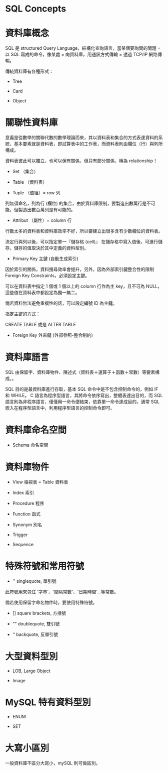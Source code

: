 # SQL Concepts



# 資料庫概念

SQL 是 structured Query Language，結構化查詢語言，當某個要詢問的問題 = 以 SQL 寫成的命令，像某處 = 向資料庫，用通訊方式傳輸 = 透過 TCP/IP 網路傳輸。

傳統資料庫有各種形式：

* Tree

* Card

* Object


# 關聯性資料庫

意義是從數學的關聯代數的數學理論而來，其以資料表和集合的方式表達資料的系統，基本要素就是資料表，即試算表中的工作表，而資料表則由欄位（行）與列所構成。

資料表彼此可以獨立，也可以保有關係，但只有部分關係，稱為 relationship！

* Set （集合）

* Table （資料表）

* Tuple （值組）= row 列

 列無須命名，列為行 (欄位) 的集合，由於資料庫限制，要製造出數萬行是不可能，但製造出數百萬列是有可能的。

* Attribut （屬性）= column 行 

行數太多的資料表和資料庫效率不好，所以要建立出很多含有少數欄位的資料表。

決定行與列以後，可以指定單一『儲存格 (cell)』 在儲存格中寫入值後，可進行儲存，儲存的值取決於其中定義的資料型別。

* Primary Key 主鍵 (自動生成索引)

因於索引的關係，資料搜尋效率會提升，另外，因為外部索引鍵整合性的限制 Foreign Key Constraints，必須設定主鍵。

可以在資料表中指定 1 個或 1 個以上的 column 行作為主 key，且不可為 NULL，這些值在資料表中都設定為獨一無二。

倘若資料無法避免重複性的話，可以設定編號 ID 為主鍵。

指定主鍵的方式：

CREATE TABLE 或是 ALTER TABLE 

* Foreign Key 外來鍵 (外部參照-整合制約)


# 資料庫語言

SQL 由保留字、資料庫物件、陳述式（資料表＋運算子＋函數＋常數）等要素構成。。

SQL 目的是最資料庫進行存取，基本 SQL 命令中是不包含控制命令的，例如 IF 和 WHILE。 C 語言為程序型語言，其將命令依序寫出，整體表達出目的，而 SQL 語言則為非程序語言，僅僅用一命令便結束，依靠單一命令達成目的。通常 SQL 嵌入在程序型語言中，利用程序型語言的控制命令即可。

# 資料庫命名空間

* Schema 命名空間


# 資料庫物件

* View 檢視表 = Table 資料表

* Index 索引

* Procedure 程序

* Function 函式

* Synonym 別名

* Trigger

* Sequence

# 特殊符號和常用符號

* '' singlequote, 單引號

此符號用來包住 '字串'、'間隔常數'、'日期時間'...等常數。

倘若使用保留字命名物件時，要使用特殊符號。

* [] square brackets, 方括號

* "" doublequote, 雙引號

* ‘’ backquote, 反單引號

# 大型資料型別

* LOB, Large Object 

* Image

# MySQL 特有資料型別

* ENUM

* SET

# 大寫小區別

一般資料庫不區分大寫小，mySQL 則可做區別。 



